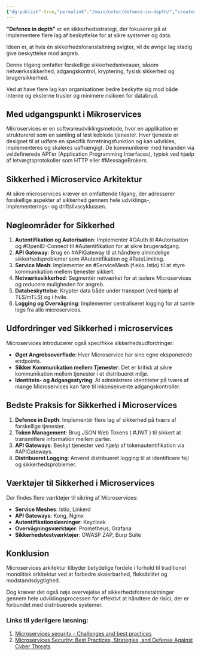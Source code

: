 ```yaml
---
{"dg-publish":true,"permalink":"/main/noter/defence-in-depth/","created":"2024-10-04T08:30:04.395+02:00"}
---
```


**"Defence in depth"** er en sikkerhedsstrategi, der fokuserer på at implementere flere lag af beskyttelse for at sikre systemer og data. 

Ideen er, at hvis én sikkerhedsforanstaltning svigter, vil de øvrige lag stadig give beskyttelse mod angreb. 

Denne tilgang omfatter forskellige sikkerhedsniveauer, såsom netværkssikkerhed, adgangskontrol, kryptering, fysisk sikkerhed og brugersikkerhed. 

Ved at have flere lag kan organisationer bedre beskytte sig mod både interne og eksterne trusler og minimere risikoen for databrud.
## Med udgangspunkt i Mikroservices

Mikroservices er en softwareudviklingsmetode, hvor en applikation er struktureret som en samling af løst koblede tjenester. Hver tjeneste er designet til at udføre en specifik forretningsfunktion og kan udvikles, implementeres og skaleres uafhængigt. 
De kommunikerer med hinanden via veldefinerede API'er (Application Programming Interfaces), typisk ved hjælp af letvægtsprotokoller som HTTP eller #MessageBrokers.

## Sikkerhed i Microservice Arkitektur

At sikre microservices kræver en omfattende tilgang, der adresserer forskellige aspekter af sikkerhed gennem hele udviklings-, implementerings- og driftslivscyklussen.

## Nøgleområder for Sikkerhed

1. **Autentifikation og Autorisation**: Implementer #OAuth til #Autorisation og #OpenID-Connect til #Autentifikation for at sikre brugeradgang.
2. **API Gateway**: Brug en #APIGateway til at håndtere almindelige sikkerhedsproblemer som #Autentifikation og #RateLimiting.
3. **Service Mesh**: Implementer en #ServiceMesh (f.eks. Istio) til at styre kommunikation mellem tjenester sikkert.
4. **Netværkssikkerhed**: Segmentér netværket for at isolere Microservices og reducere muligheden for angreb.
5. **Databeskyttelse**: Krypter data både under transport (ved hjælp af TLS/mTLS) og i hvile.
6. **Logging og Overvågning**: Implementer centraliseret logging for at samle logs fra alle microservices.

## Udfordringer ved Sikkerhed i microservices

Microservices introducerer også specifikke sikkerhedsudfordringer:

- **Øget Angrebsoverflade**: Hver Microservice har sine egne eksponerede endpoints.
- **Sikker Kommunikation mellem Tjenester**: Det er kritisk at sikre kommunikation mellem tjenester i et distribueret miljø.
- **Identitets- og Adgangsstyring**: At administrere identiteter på tværs af mange Microservices kan føre til inkonsekvente adgangskontroller.

## Bedste Praksis for Sikkerhed i Microservices

1. **Defence in Depth**: Implementér flere lag af sikkerhed på tværs af forskellige tjenester.
2. **Token Management**: Brug JSON Web Tokens ( #JWT ) til sikkert at transmittere information mellem parter.
3. **API Gateways**: Beskyt tjenester ved hjælp af tokenautentifikation via #APIGateways.
4. **Distribueret Logging**: Anvend distribueret logging til at identificere fejl og sikkerhedsproblemer.

## Værktøjer til Sikkerhed i Microservices

Der findes flere værktøjer til sikring af Microservices:

- **Service Meshes**: Istio, Linkerd
- **API Gateways**: Kong, Nginx
- **Autentifikationsløsninger**: Keycloak
- **Overvågningsværktøjer**: Prometheus, Grafana
- **Sikkerhedstestværktøjer**: OWASP ZAP, Burp Suite

## Konklusion

Microservices arkitektur tilbyder betydelige fordele i forhold til traditionel monolitisk arkitektur ved at forbedre skalerbarhed, fleksibilitet og modstandsdygtighed. 

Dog kræver det også nøje overvejelse af sikkerhedsforanstaltninger gennem hele udviklingsprocessen for effektivt at håndtere de risici, der er forbundet med distribuerede systemer.
### Links til yderligere læsning:

1. [Microservices security - Challenges and best practices](https://www.solo.io/topics/microservices/microservices-security/) 
2. [Microservices Security: Best Practices, Strategies, and Defense Against Cyber Threats](https://www.linkedin.com/pulse/microservices-security-best-practices-strategies-defense-kumar-palxf/)